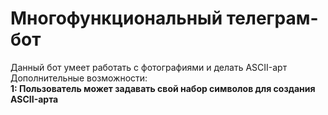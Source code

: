<h1>Многофункциональный телеграм-бот</h1>
<div>Данный бот умеет работать с фотографиями и делать ASCII-арт</div>
<div>Дополнительные возможности:<br>
    <b>1: Пользователь может задавать свой набор символов для создания ASCII-арта</b>
</div>